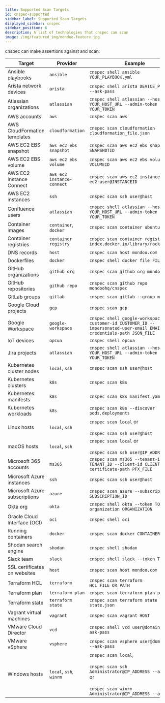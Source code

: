 ```yaml
---
title: Supported Scan Targets
id: cnspec-supported
sidebar_label: Supported Scan Targets
displayed_sidebar: cnspec
sidebar_position: 6
description: A list of technologies that cnspec can scan
image: /img/featured_img/mondoo-feature.jpg
---
```


cnspec can make assertions against and scan:

| Target                        | Provider                   | Example                                                                                                                                               |
| ----------------------------- | -------------------------- | ----------------------------------------------------------------------------------------------------------------------------------------------------- |
| Ansible playbooks             | `ansible`                      | `cnspec shell ansible YOUR_PLAYBOOK.yml`                                                          |
| Arista network devices        | `arista`                      | `cnspec shell arista DEVICE_PUBLIC_IP --ask-pass`                                                          |
| Atlassian organizations       | `atlassian`                      | `cnspec shell atlassian --host YOUR_HOST_URL --admin-token YOUR_TOKEN`                                                          |
| AWS accounts                  | `aws`                      | `cnspec scan aws`                                                                                                                                     |
| AWS CloudFormation templates  | `cloudformation`           | `cnspec scan cloudformation cloudformation_file.json`                                                                                                 |
| AWS EC2 EBS snapshot          | `aws ec2 ebs snapshot`     | `cnspec scan aws ec2 ebs snapshot SNAPSHOTID`                                                                                                         |
| AWS EC2 EBS volume            | `aws ec2 ebs volume`       | `cnspec scan aws ec2 ebs volume VOLUMEID`                                                                                                             |
| AWS EC2 Instance Connect      | `aws ec2 instance-connect` | `cnspec scan aws ec2 instance-connect ec2-user@INSTANCEID`                                                                                            |
| AWS EC2 instances             | `ssh`                      | `cnspec scan ssh user@host`                                                                                                                           |
| Confluence users              | `atlassian`                | `cnspec shell atlassian --host YOUR_HOST_URL --admin-token YOUR_TOKEN`                                                                                            |
| Container images              | `container`, `docker`      | `cnspec scan container ubuntu:latest`                                                                                                                 |
| Container registries          | `container registry`       | `cnspec scan container registry index.docker.io/library/rockylinux:8 `                                                                                |
| DNS records                   | `host`                     | `cnspec scan host mondoo.com`                                                                                                                         |
| Dockerfiles                   | `docker`                     | `cnspec shell docker file FILENAME`                                                                                                                                 |
| GitHub organizations          | `github org`               | `cnspec scan github org mondoohq`                                                                                                                     |
| GitHub repositories           | `github repo`              | `cnspec scan github repo mondoohq/cnspec`                                                                                                             |
| GitLab groups                 | `gitlab`                   | `cnspec scan gitlab --group mondoohq`                                                                                                                 |
| Google Cloud projects         | `gcp`                      | `cnspec scan gcp`                                                                                                                                     |
| Google Workspace              | `google-workspace`         | `cnspec shell google-workspace --customer-id CUSTOMER_ID --impersonated-user-email EMAIL --credentials-path JSON_FILE`                                |
| IoT devices                   | `opcua`                    | `cnspec shell opcua`                                                                                                             |
| Jira projects                 | `atlassian`                | `cnspec shell atlassian --host YOUR_HOST_URL --admin-token YOUR_TOKEN`                                                                                            |
| Kubernetes cluster nodes      | `local`, `ssh`             | `cnspec scan ssh user@host`                                                                                                                           |
| Kubernetes clusters           | `k8s`                      | `cnspec scan k8s`                                                                                                                                     |
| Kubernetes manifests          | `k8s`                      | `cnspec scan k8s manifest.yaml `                                                                                                                      |
| Kubernetes workloads          | `k8s`                      | `cnspec scan k8s --discover pods,deployments`                                                                                                         |
| Linux hosts                   | `local`, `ssh`             | `cnspec scan local` or<br></br>`cnspec scan ssh user@host`                                                                                            |
| macOS hosts                   | `local`, `ssh`             | `cnspec scan local` or<br></br>`cnspec scan ssh user@IP_ADDRESS`                                                                                      |
| Microsoft 365 accounts        | `ms365`                    | `cnspec scan ms365 --tenant-id TENANT_ID --client-id CLIENT_ID --certificate-path PFX_FILE`                                                           |
| Microsoft Azure instances     | `ssh`                      | `cnspec scan ssh user@host`                                                                                                                           |
| Microsoft Azure subscriptions | `azure`                    | `cnspec scan azure --subscription SUBSCRIPTION_ID`                                                                                                    |
| Okta org                      | `okta`                     | `cnspec shell okta --token TOKEN --organization ORGANIZATION`                                                                                         |
| Oracle Cloud Interface (OCI)  | `oci`                      | `cnspec shell oci`                                                                                                                                    |
| Running containers            | `docker`                   | `cnspec scan docker CONTAINER_ID`                                                                                                                     |
| Shodan search engine          | `shodan`                   | `cnspec shell shodan`                                     |
| Slack team                    | `slack`                    | `cnspec shell slack --token TOKEN`                                                                                                                    |
| SSL certificates on websites  | `host`                     | `cnspec scan host mondoo.com`                                                                                                                         |
| Terraform HCL                 | `terraform`                | `cnspec scan terraform HCL_FILE_OR_PATH`                                                                                                              |
| Terraform plan                | `terraform plan`           | `cnspec scan terraform plan plan.json`                                                                                                                |
| Terraform state               | `terraform state`          | `cnspec scan terraform state state.json`                                                                                                              |
| Vagrant virtual machines      | `vagrant`                  | `cnspec scan vagrant HOST`                                                                                                                            |
| VMware Cloud Director         | `vcd`                      | `cnspec shell vcd user@domain@host --ask-pass`                                                                                                         |
| VMware vSphere                | `vsphere`                  | `cnspec scan vsphere user@domain@host --ask-pass`                                                                                                     |
| Windows hosts                 | `local`, `ssh`, `winrm`    | `cnspec scan local`,<br></br>`cnspec scan ssh Administrator@IP_ADDRESS --ask-pass` or<br></br>`cnspec scan winrm Administrator@IP_ADDRESS --ask-pass` |
